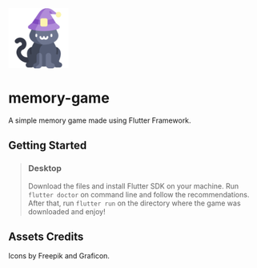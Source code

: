 <img src="/assets/images/cat.png" height=120>

# memory-game

A simple memory game made using Flutter Framework.

## Getting Started

> ### Desktop
> 
> Download the files and install Flutter SDK on your machine. Run ```flutter doctor``` on command line and follow the recommendations. After that, run ```flutter run``` on the directory where the game was downloaded and enjoy!


## Assets Credits

Icons by Freepik and Graficon.
